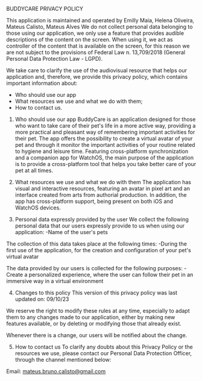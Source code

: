 BUDDYCARE PRIVACY POLICY


This application is maintained and operated by Emilly Maia, Helena Oliveira, Mateus Calisto, Mateus Alves
We do not collect personal data belonging to those using our application, we only use a feature that provides audible descriptions of the content on the screen. When using it, we act as controller of the content that is available on the screen, for this reason we are not subject to the provisions of Federal Law n. 13,709/2018 (General Personal Data Protection Law - LGPD).

We take care to clarify the use of the audiovisual resource that helps our application and, therefore, we provide this privacy policy, which contains important information about:
- Who should use our app
- What resources we use and what we do with them;
- How to contact us.

1. Who should use our app
BuddyCare is an application designed for those who want to take care of their pet's life in a more active way, providing a more practical and pleasant way of remembering important activities for their pet. The app offers the possibility to create a virtual avatar of your pet and through it monitor the important activities of your routine related to hygiene and leisure time. Featuring cross-platform synchronization and a companion app for WatchOS, the main purpose of the application is to provide a cross-platform tool that helps you take better care of your pet at all times.

2. What resources we use and what we do with them
The application has visual and interactive resources, featuring an avatar in pixel art and an interface created from arts from authorial production. In addition, the app has cross-platform support, being present on both iOS and WatchOS devices.

3. Personal data expressly provided by the user
We collect the following personal data that our users expressly provide to us when using our application:
-Name of the user's pets

The collection of this data takes place at the following times:
-During the first use of the application, for the creation and configuration of your pet's virtual avatar

The data provided by our users is collected for the following purposes:
-Create a personalized experience, where the user can follow their pet in an immersive way in a virtual environment

4. Changes to this policy
This version of this privacy policy was last updated on: 09/10/23

We reserve the right to modify these rules at any time, especially to adapt them to any changes made to our application, either by making new features available, or by deleting or modifying those that already exist.

Whenever there is a change, our users will be notified about the change.

5. How to contact us
To clarify any doubts about this Privacy Policy or the resources we use, please contact our Personal Data Protection Officer, through the channel mentioned below:

Email: mateus.bruno.calisto@gmail.com
